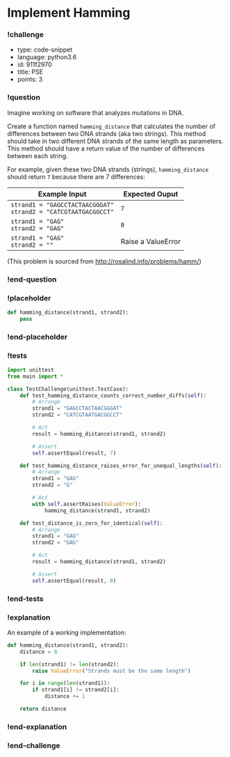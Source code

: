 # Implement Hamming

<!-- prettier-ignore-start -->
### !challenge
* type: code-snippet
* language: python3.6
* id: 911f2970
* title: PSE
* points: 3
### !question

Imagine working on software that analyzes mutations in DNA.

Create a function named `hamming_distance` that calculates the number of differences between two DNA strands (aka two strings). This method should take in two different DNA strands of the same length as parameters. This method should have a return value of the number of differences between each string.

For example, given these two DNA strands (strings), `hamming_distance` should return `7` because there are 7 differences:

|Example Input | Expected Ouput |
|--|--|
|`strand1 = "GAGCCTACTAACGGGAT"` <br> `strand2 = "CATCGTAATGACGGCCT"` | `7`|
|`strand1 = "GAG"` <br> `strand2 = "GAG"` | `0`|
|`strand1 = "GAG"` <br> `strand2 = ""`|Raise a ValueError|

(This problem is sourced from http://rosalind.info/problems/hamm/)

### !end-question
### !placeholder

```python
def hamming_distance(strand1, strand2):
    pass
```
### !end-placeholder
### !tests
```python
import unittest
from main import *

class TestChallenge(unittest.TestCase):
    def test_hamming_distance_counts_correct_number_diffs(self):
        # Arrange
        strand1 = "GAGCCTACTAACGGGAT"
        strand2 = "CATCGTAATGACGGCCT"

        # Act
        result = hamming_distance(strand1, strand2)

        # Assert
        self.assertEqual(result, 7)

    def test_hamming_distance_raises_error_for_unequal_lengths(self):
        # Arrange
        strand1 = "GAG"
        strand2 = "G"

        # Act
        with self.assertRaises(ValueError):
            hamming_distance(strand1, strand2)

    def test_distance_is_zero_for_identical(self):
        # Arrange
        strand1 = "GAG"
        strand2 = "GAG"

        # Act
        result = hamming_distance(strand1, strand2)

        # Assert
        self.assertEqual(result, 0)
```
### !end-tests
### !explanation

An example of a working implementation:

```python
def hamming_distance(strand1, strand2):
    distance = 0

    if len(strand1) != len(strand2):
        raise ValueError("Strands must be the same length")

    for i in range(len(strand1)):
        if strand1[i] != strand2[i]:
            distance += 1

    return distance
```
### !end-explanation

### !end-challenge
<!-- prettier-ignore-end -->
